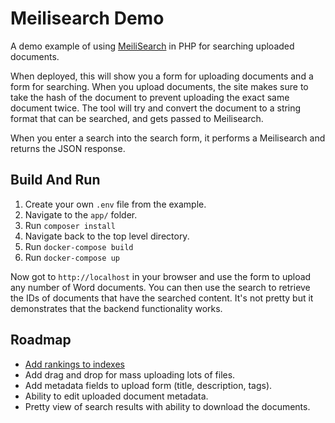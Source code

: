 Meilisearch Demo
================

A demo example of using [MeiliSearch](https://github.com/meilisearch/MeiliSearch) in PHP for 
searching uploaded documents.

When deployed, this will show you a form for uploading documents and a form for searching. 
When you upload documents, the site makes sure to take the hash of the document to prevent uploading 
the exact same document twice. The tool will try and convert the document to a string format that 
can be searched, and gets passed to Meilisearch. 

When you enter a search into the search form, it performs a Meilisearch and returns the JSON response.


## Build And Run
1. Create your own `.env` file from the example.
1. Navigate to the `app/` folder.
1. Run `composer install`
1. Navigate back to the top level directory.
1. Run `docker-compose build`
1. Run `docker-compose up`

Now got to `http://localhost` in your browser and use the form to upload any number of Word 
documents. You can then use the search to retrieve the IDs of documents that have the searched 
content. It's not pretty but it demonstrates that the backend functionality works.



## Roadmap
* [Add rankings to indexes](https://docs.meilisearch.com/references/ranking_rules.html#get-ranking-rules)
* Add drag and drop for mass uploading lots of files.
* Add metadata fields to upload form (title, description, tags).
* Ability to edit uploaded document metadata.
* Pretty view of search results with ability to download the documents.
